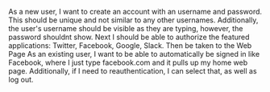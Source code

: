 As a new user, I want to create an account with an username and password. This should be unique and not similar to any other usernames. Additionally, the user's username should be visible as they are typing, however, the password shouldnt show. Next I should be able to authorize the featured applications: Twitter, Facebook, Google, Slack. Then be taken to the Web Page
As an existing user, I want to be able to automatically be signed in like Facebook, where I just type facebook.com and it pulls up my home web page. Additionally, if I need to reauthentication, I can select that, as well as log out. 


